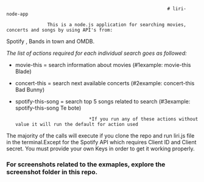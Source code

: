                                                                # liri-node-app
                                                               
                   This is a node.js application for searching movies, concerts and songs by using API's from:

Spotify , Bands in town and OMDB.

*The list of actions required for each individual search goes as followed:*
* movie-this = search information about movies (#1example: movie-this Blade)
* concert-this = search next available concerts (#2example: concert-this Bad Bunny)
* spotify-this-song = search top 5 songs related to search (#3example: spotify-this-song Te bote)

                                 *If you run any of these actions without value it will run the default for action used

The majority of the calls will execute if you clone the repo and run liri.js file in the terminal.Except for the Spotify API which requires Client ID and Client secret. You must provide your own Keys in order to get it working properly. 





### For screenshots related to the exmaples, explore the screenshot folder in this repo.
